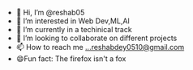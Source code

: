 - 👋 Hi, I’m @reshab05
- 👀 I’m interested in Web Dev,ML,AI
- 🌱 I’m currently in a techinical track
- 💞️ I’m looking to collaborate on different projects
- 📫 How to reach me ...reshabdey0510@gmail.com
- 😄Fun fact: The firefox isn't a fox

<!---
reshab05/reshab05 is a ✨ special ✨ repository because its `README.md` (this file) appears on your GitHub profile.
You can click the Preview link to take a look at your changes.
--->
